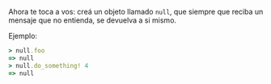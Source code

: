 Ahora te toca a vos: creá un objeto llamado `null`, que siempre que reciba un mensaje que no entienda, se devuelva a si mismo.

Ejemplo:

```ruby
> null.foo
=> null
> null.do_something! 4
=> null
```


